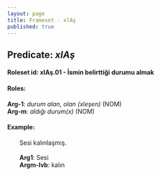 ```yaml
---
layout: page
title: Frameset - xlAş
published: true
---
```

<h2>Predicate: <i>xlAş</i></h2>
<h4>Roleset id: xlAş.01 - İsmin belirttiği durumu almak<br>
<h4>Roles:</h4>
<b>Arg-1</b>: <i>durum alan, olan (xleşen)</i>  (NOM) <br>
<b>Arg-m</b>: <i>aldığı durum(x)</i>  (NOM) <br>
<h4>Example:</h4>
&emsp;&emsp;Sesi kalınlaşmış.<br><br>
&emsp;&emsp;<b>Arg1</b>:  Sesi<br>
&emsp;&emsp;<b>Argm-lvb</b>:  kalın<br>

